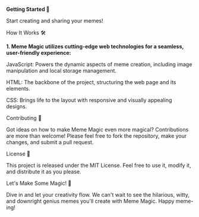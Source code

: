 **Getting Started 🌟**

Start creating and sharing your memes!


How It Works 🛠

**1. Meme Magic utilizes cutting-edge web technologies for a seamless, user-friendly experience:**

JavaScript: Powers the dynamic aspects of meme creation, including image manipulation and local storage management.

HTML: The backbone of the project, structuring the web page and its elements.

CSS: Brings life to the layout with responsive and visually appealing designs.

Contributing 🤝

Got ideas on how to make Meme Magic even more magical? Contributions are more than welcome! Please feel free to fork the repository, make your changes, and submit a pull request.


License 📄

This project is released under the MIT License. Feel free to use it, modify it, and distribute it as you please.


Let's Make Some Magic! 🌈

Dive in and let your creativity flow. We can't wait to see the hilarious, witty, and downright genius memes you'll create with Meme Magic. Happy meme-ing!
